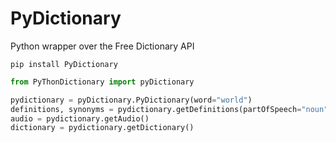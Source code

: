 # PyDictionary
Python wrapper over the Free Dictionary API

```
pip install PyDictionary
```

```python
from PyThonDictionary import pyDictionary

pydictionary = pyDictionary.PyDictionary(word="world")
definitions, synonyms = pydictionary.getDefinitions(partOfSpeech="noun")
audio = pydictionary.getAudio()
dictionary = pydictionary.getDictionary()
```
